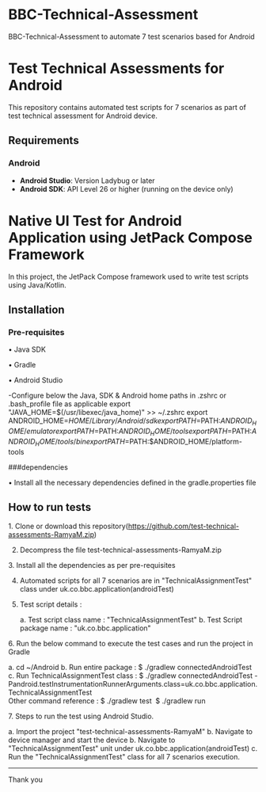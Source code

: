# BBC-Technical-Assessment
BBC-Technical-Assessment to automate 7 test scenarios based for Android 

# Test Technical Assessments for Android 

This repository contains automated test scripts for 7 scenarios as part of test technical assessment for Android device. 

## Requirements
### Android
- **Android Studio**: Version Ladybug or later  
- **Android SDK**: API Level 26 or higher (running on the device only)  
# Native UI Test for Android Application using JetPack Compose Framework 
In this project, the JetPack Compose framework used to write test scripts using  Java/Kotlin.

## Installation

### Pre-requisites
•⁠  ⁠Java SDK

•⁠  ⁠Gradle

•⁠  ⁠Android Studio 

-Configure below the Java, SDK & Android home paths in .zshrc or .bash_profile file as applicable
export "JAVA_HOME=\$(/usr/libexec/java_home)" >> ~/.zshrc
export ANDROID_HOME=$HOME/Library/Android/sdk
export PATH=$PATH:$ANDROID_HOME/emulator
export PATH=$PATH:$ANDROID_HOME/tools
export PATH=$PATH:$ANDROID_HOME/tools/bin
export PATH=$PATH:$ANDROID_HOME/platform-tools


###dependencies

•⁠  ⁠Install all the necessary  dependencies  defined in the gradle.properties file


## How to run tests 

1.⁠ ⁠Clone or download this repository(https://github.com/test-technical-assessments-RamyaM.zip)

2. Decompress the file test-technical-assessments-RamyaM.zip

3.⁠ ⁠Install all the dependencies as per pre-requisites

4. Automated scripts for all 7 scenarios are in "TechnicalAssignmentTest" class under uk.co.bbc.application(androidTest) 

5. Test script details : 

	a. Test script class name : "TechnicalAssignmentTest"
	b. Test Script package name : "uk.co.bbc.application"

6.⁠ ⁠Run the below command to execute the test cases and run the project in Gradle

a. cd ~/Android 
b. Run entire package : $ ./gradlew connectedAndroidTest
c. Run TechnicalAssignmentTest class : $ ./gradlew connectedAndroidTest -Pandroid.testInstrumentationRunnerArguments.class=uk.co.bbc.application.TechnicalAssignmentTest
 ⁠	
Other command reference :
	$ ./gradlew test 
 ⁠	$  ./gradlew run

7.⁠ ⁠Steps to run the test using Android Studio. 
	
a. Import the project "test-technical-assessments-RamyaM"
b. Navigate to device manager and start the device
b. Navigate to "TechnicalAssignmentTest" unit under uk.co.bbc.application(androidTest)
c. Run the "TechnicalAssignmentTest" class for all 7 scenarios execution. 
	

---

Thank you

